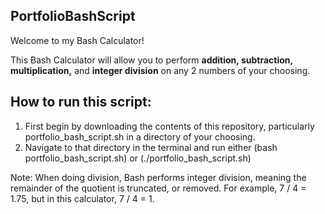 ## PortfolioBashScript

Welcome to my Bash Calculator!

This Bash Calculator will allow you to perform **addition, subtraction, multiplication,** and **integer division**
on any 2 numbers of your choosing.

## How to run this script: 

1. First begin by downloading the contents of this repository, particularly portfolio_bash_script.sh in a directory of your choosing.
2. Navigate to that directory in the terminal and run either (bash portfolio_bash_script.sh) or (./portfolio_bash_script.sh)


Note: When doing division, Bash performs integer division, meaning the remainder of the quotient is truncated, or removed.
For example, 7 / 4 = 1.75, but in this calculator, 7 / 4 = 1.